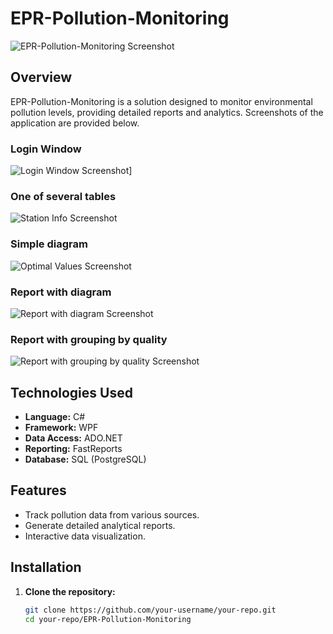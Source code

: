 # EPR-Pollution-Monitoring

![EPR-Pollution-Monitoring Screenshot](../images/epr-pollution-monitoring.png)

## Overview

EPR-Pollution-Monitoring is a solution designed to monitor environmental pollution levels, providing detailed reports and analytics. Screenshots of the application are provided below.

### Login Window
![Login Window Screenshot](../images/epr-pollution-monitoring-auth-window.png)]

### One of several tables
![Station Info Screenshot](../images/epr-pollution-monitoring-station-info.png)

### Simple diagram
![Optimal Values Screenshot](../images/epr-pollution-monitoring-optimal-values.png)

### Report with diagram
![Report with diagram Screenshot](../images/epr-pollution-monitoring-dangerous-particles.png)

### Report with grouping by quality
![Report with grouping by quality Screenshot](../images/epr-pollution-monitoring-num-of-experiments.png)

## Technologies Used

- **Language:** C#
- **Framework:** WPF
- **Data Access:** ADO.NET
- **Reporting:** FastReports
- **Database:** SQL (PostgreSQL)

## Features

- Track pollution data from various sources.
- Generate detailed analytical reports.
- Interactive data visualization.

## Installation

1. **Clone the repository:**

   ```bash
   git clone https://github.com/your-username/your-repo.git
   cd your-repo/EPR-Pollution-Monitoring
